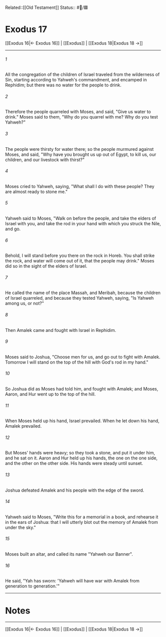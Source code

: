 Related::[[Old Testament]]
Status:: #📖/🟥
# Exodus 17

[[Exodus 16|← Exodus 16]] | [[Exodus]] | [[Exodus 18|Exodus 18 →]]
***



###### 1 
All the congregation of the children of Israel traveled from the wilderness of Sin, starting according to Yahweh's commandment, and encamped in Rephidim; but there was no water for the people to drink. 

###### 2 
Therefore the people quarreled with Moses, and said, "Give us water to drink." Moses said to them, "Why do you quarrel with me? Why do you test Yahweh?" 

###### 3 
The people were thirsty for water there; so the people murmured against Moses, and said, "Why have you brought us up out of Egypt, to kill us, our children, and our livestock with thirst?" 

###### 4 
Moses cried to Yahweh, saying, "What shall I do with these people? They are almost ready to stone me." 

###### 5 
Yahweh said to Moses, "Walk on before the people, and take the elders of Israel with you, and take the rod in your hand with which you struck the Nile, and go. 

###### 6 
Behold, I will stand before you there on the rock in Horeb. You shall strike the rock, and water will come out of it, that the people may drink." Moses did so in the sight of the elders of Israel. 

###### 7 
He called the name of the place Massah, and Meribah, because the children of Israel quarreled, and because they tested Yahweh, saying, "Is Yahweh among us, or not?" 

###### 8 
Then Amalek came and fought with Israel in Rephidim. 

###### 9 
Moses said to Joshua, "Choose men for us, and go out to fight with Amalek. Tomorrow I will stand on the top of the hill with God's rod in my hand." 

###### 10 
So Joshua did as Moses had told him, and fought with Amalek; and Moses, Aaron, and Hur went up to the top of the hill. 

###### 11 
When Moses held up his hand, Israel prevailed. When he let down his hand, Amalek prevailed. 

###### 12 
But Moses' hands were heavy; so they took a stone, and put it under him, and he sat on it. Aaron and Hur held up his hands, the one on the one side, and the other on the other side. His hands were steady until sunset. 

###### 13 
Joshua defeated Amalek and his people with the edge of the sword. 

###### 14 
Yahweh said to Moses, "Write this for a memorial in a book, and rehearse it in the ears of Joshua: that I will utterly blot out the memory of Amalek from under the sky." 

###### 15 
Moses built an altar, and called its name "Yahweh our Banner". 

###### 16 
He said, "Yah has sworn: 'Yahweh will have war with Amalek from generation to generation.'"

---
# Notes


***
[[Exodus 16|← Exodus 16]] | [[Exodus]] | [[Exodus 18|Exodus 18 →]]

